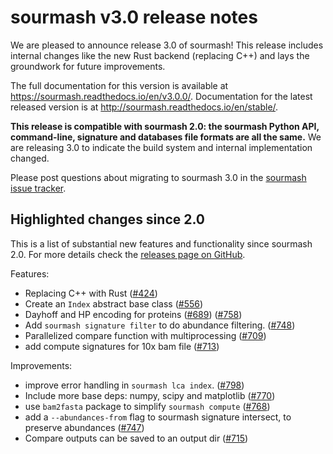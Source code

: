 # sourmash v3.0 release notes

We are pleased to announce release 3.0 of sourmash!  This release includes internal changes like the new Rust backend (replacing C++) and lays the groundwork for future improvements.

The full documentation for this version is available at
https://sourmash.readthedocs.io/en/v3.0.0/. Documentation for the latest
released version is at http://sourmash.readthedocs.io/en/stable/.

**This release is compatible with sourmash 2.0: the sourmash
Python API, command-line, signature and databases file formats are all the same.** We are releasing 3.0 to indicate the build system and internal implementation changed.

Please post questions about migrating to sourmash 3.0
in the [sourmash issue tracker](https://github.com/dib-lab/sourmash/issues/new).

## Highlighted changes since 2.0

This is a list of substantial new features and functionality since sourmash 2.0. For more details check the [releases page on GitHub](https://github.com/dib-lab/sourmash/releases).

Features:

- Replacing C++ with Rust ([#424](https://github.com/dib-lab/sourmash/pull/424))
- Create an `Index` abstract base class ([#556](https://github.com/dib-lab/sourmash/pull/556))
- Dayhoff and HP encoding for proteins ([#689](https://github.com/dib-lab/sourmash/pull/689)) ([#758](https://github.com/dib-lab/sourmash/pull/758))
- Add `sourmash signature filter` to do abundance filtering. ([#748](https://github.com/dib-lab/sourmash/pull/748))
- Parallelized compare function with multiprocessing ([#709](https://github.com/dib-lab/sourmash/pull/709))
- add compute signatures for 10x bam file ([#713](https://github.com/dib-lab/sourmash/pull/713))

Improvements:

- improve error handling in `sourmash lca index`. ([#798](https://github.com/dib-lab/sourmash/pull/798))
- Include more base deps: numpy, scipy and matplotlib ([#770](https://github.com/dib-lab/sourmash/pull/770))
- use `bam2fasta` package to simplify `sourmash compute` ([#768](https://github.com/dib-lab/sourmash/pull/768))
- add a `--abundances-from` flag to sourmash signature intersect, to preserve abundances ([#747](https://github.com/dib-lab/sourmash/pull/747))
- Compare outputs can be saved to an output dir ([#715](https://github.com/dib-lab/sourmash/pull/715))
